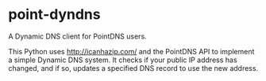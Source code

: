 point-dyndns
============

A Dynamic DNS client for PointDNS users.

This Python uses http://icanhazip.com/ and the PointDNS API to implement
a simple Dynamic DNS system. It checks if your public IP address has changed,
and if so, updates a specified DNS record to use the new address.

